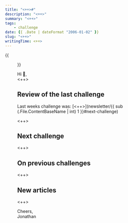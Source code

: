 ```yaml
---
title: "<++>#"
description: "<++>"
summary: "<++>"
tags:
    - challenge
date: {{ .Date | dateFormat "2006-01-02" }}
slug: "<++>"
writingTime: <++>
---
```


{{<figure src="selfie.jpg" clearClass="true" class="w-9/12 sm:max-w-36 sm:w-auto sm:float-right sm:pl-3 my-0" alt="Me in the forest">}}

Hi :slightly_smiling_face:,<br>
<++>

## Review of the last challenge

Last weeks challenge was: [<++>](newsletter/{{ sub (.File.ContentBaseName | int) 1 }}#next-challenge)

<++>

## Next challenge

<++>

## On previous challenges

<++>

## New articles

<++>

Cheers,<br>
Jonathan
